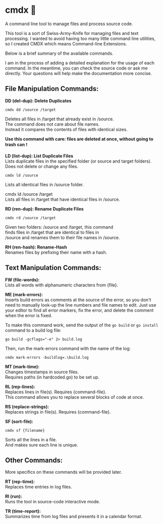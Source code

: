 # cmdx :nut_and_bolt:
A command line tool to manage files and process source code.

This tool is a sort of Swiss-Army-Knife for managing files and text processing.
I wanted to avoid having too many little command line utilities,
so I created CMDX which means Command-line Extensions.

Below is a brief summary of the available commands. 

I am in the process of adding a detailed explanation for the usage of each command. In the meantime, you can check the source code or ask me directly. Your questions will help make the documentation more concise.

## File Manipulation Commands:

**DD (del-dup): Delete Duplicates**  

    cmdx dd /source /target  

Deletes all files in /target that already exist in /source.  
The command does not care about file names.  
Instead it compares the contents of files with identical sizes.  

**Use this command with care: files are deleted at once, without going to trash can** :exclamation:

**LD (list-dup): List Duplicate Files**  
Lists duplicate files in the specified folder (or source and target folders).  
Does not delete or change any files.  

    cmdx ld /source

Lists all identical files in /source folder.  

cmdx ld /source /target  
Lists all files in /target that have identical files in /source.  

**RD (ren-dup): Rename Duplicate Files**  

    cmdx rd /source /target

Given two folders: /source and /target, this command  
finds files in /target that are identical to files in  
/source and renames them to their file names in /source.  

**RH (ren-hash): Rename-Hash**  
Renames files by prefixing their name with a hash.  

## Text Manipulation Commands:

**FW (file-words):**   
Lists all words with alphanumeric characters from {file}.

**ME (mark-errors):**   
Inserts build errors as comments at the source of the error,
so you don't need to manually look-up the line numbers and
file names to edit. Just use your editor to find all error
markers, fix the error, and delete the comment when the error
is fixed.

To make this command work, send the output of the
`go build` or `go install` command to a build log file:

    go build -gcflags="-e" 2> build.log

Then, run the mark-errors command with the name of the log:

    cmdx mark-errors -buildlog=.\build.log

**MT (mark-time):**  
Changes timestamps in source files.  
Requires paths (in hardcoded.go) to be set up.  

**RL (rep-lines):**  
Replaces lines in file(s). Requires {command-file}.  
This command allows you to replace several blocks of code at once.  

**RS (replace-strings):**  
Replaces strings in file(s). Requires {command-file}.

**SF (sort-file):**  

    cmdx sf {filename}

Sorts all the lines in a file.  
And makes sure each line is unique.  

## Other Commands:  
More specifics on these commands will be provided later.  

**RT (rep-time):**  
Replaces time entries in log files.  

**RI (run):**  
Runs the tool in source-code interactive mode.  

**TR (time-report):**  
Summarizes time from log files and presents it in a calendar format.  

